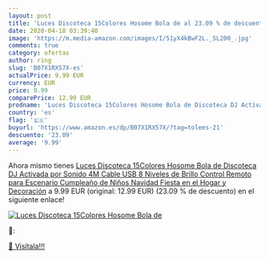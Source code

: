 ```yaml
---
layout: post
title: 'Luces Discoteca 15Colores Hosome Bola de al 23.09 % de descuento'
date: 2020-04-18 03:39:40
image: 'https://m.media-amazon.com/images/I/51yX4kBwF2L._SL200_.jpg'
comments: true
category: ofertas
author: ring
slug: 'B07X1RX57X-es'
actualPrice: 9.99 EUR
currency: EUR
price: 9.99
comparePrice: 12.99 EUR
prodname: 'Luces Discoteca 15Colores Hosome Bola de Discoteca DJ Activada por Sonido 4M Cable USB 8 Niveles de Brillo  Control Remoto para Escenario  Cumpleaño de Niños  Navidad  Fiesta en el Hogar y Decoración'
country: 'es'
flag: '🇪🇸'
buyurl: 'https://www.amazon.es/dp/B07X1RX57X/?tag=tolees-21'
descuento: '23.09'
average: '9.99'
---
```


Ahora mismo tienes [Luces Discoteca 15Colores Hosome Bola de Discoteca DJ Activada por Sonido 4M Cable USB 8 Niveles de Brillo  Control Remoto para Escenario  Cumpleaño de Niños  Navidad  Fiesta en el Hogar y Decoración](https://www.amazon.es/dp/B07X1RX57X/?tag=tolees-21) a 9.99 EUR (original: 12.99 EUR) (23.09 %  de descuento) en el siguiente enlace!

[![Luces Discoteca 15Colores Hosome Bola de](https://m.media-amazon.com/images/I/51yX4kBwF2L._SL200_.jpg)](https://www.amazon.es/dp/B07X1RX57X/?tag=tolees-21)

🔎:


[🛒 Visítala!!!](https://www.amazon.es/dp/B07X1RX57X/?tag=tolees-21)
